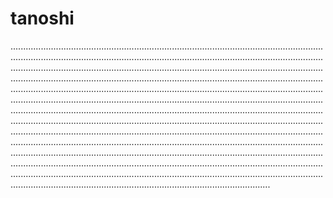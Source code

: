 # tanoshi

...................................................................................................................................................................................................................................................................................................................................................................................................................................................................................................................................................................................................................................................................................................................................................................................................................................................................................................................................................................................................................................................................................................................................................................................................................................................................................................................................................................................................................................................................................................................................................................................................................................................................................................................................................................................